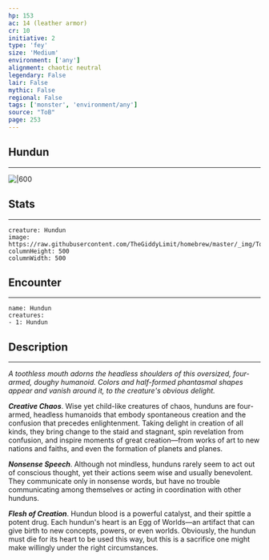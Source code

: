 ```yaml
---
hp: 153
ac: 14 (leather armor)
cr: 10
initiative: 2
type: 'fey'    
size: 'Medium'
environment: ['any']
alignment: chaotic neutral
legendary: False
lair: False
mythic: False
regional: False
tags: ['monster', 'environment/any']
source: "ToB"
page: 253
---
```


## Hundun
---

![|600](https://raw.githubusercontent.com/TheGiddyLimit/homebrew/master/_img/ToB/Hundun.webp)

## Stats
---

```statblock
creature: Hundun
image: https://raw.githubusercontent.com/TheGiddyLimit/homebrew/master/_img/ToB/token/Hundun.png
columnHeight: 500
columnWidth: 500
```

## Encounter
---

```encounter-table
name: Hundun
creatures:
- 1: Hundun
```

## Description
---
_A toothless mouth adorns the headless shoulders of this oversized, four-armed, doughy humanoid. Colors and half-formed phantasmal shapes appear and vanish around it, to the creature's obvious delight._

**_Creative Chaos_**. Wise yet child-like creatures of chaos, hunduns are four-armed, headless humanoids that embody spontaneous creation and the confusion that precedes enlightenment. Taking delight in creation of all kinds, they bring change to the staid and stagnant, spin revelation from confusion, and inspire moments of great creation—from works of art to new nations and faiths, and even the formation of planets and planes.

**_Nonsense Speech_**. Although not mindless, hunduns rarely seem to act out of conscious thought, yet their actions seem wise and usually benevolent. They communicate only in nonsense words, but have no trouble communicating among themselves or acting in coordination with other hunduns.

**_Flesh of Creation_**. Hundun blood is a powerful catalyst, and their spittle a potent drug. Each hundun's heart is an Egg of Worlds—an artifact that can give birth to new concepts, powers, or even worlds. Obviously, the hundun must die for its heart to be used this way, but this is a sacrifice one might make willingly under the right circumstances.






